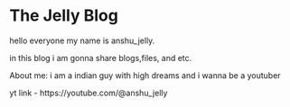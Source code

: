 <h1>The Jelly Blog</h1>

<p>hello everyone my name is anshu_jelly.</p>

<p>in this blog i am gonna share blogs,files, and etc.</p>

<p>About me:
i am a indian guy with high dreams and i wanna be a youtuber</p>

<p>yt link - https://youtube.com/@anshu_jelly</p>
